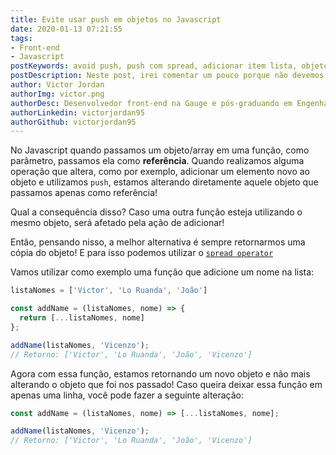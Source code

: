 ```yaml
---
title: Evite usar push em objetos no Javascript
date: 2020-01-13 07:21:55
tags:
- Front-end
- Javascript
postKeywords: avoid push, push com spread, adicionar item lista, objeto, javascript, como evitar push, porque não usar push javascript, spread
postDescription: Neste post, irei comentar um pouco porque não devemos alterar diretamente um objeto no Javascript utilizando a função push e como devemos contornar essa situação!
author: Victor Jordan
authorImg: victor.png
authorDesc: Desenvolvedor front-end na Gauge e pós-graduando em Engenharia de Software pela PUC-MG e formado em Banco de Dados pela Fatec, apaixonado por usabilidade, performance e UX!
authorLinkedin: victorjordan95
authorGithub: victorjordan95
---
```


No Javascript quando passamos um objeto/array em uma função, como parâmetro, passamos ela como **referência**. 
Quando realizamos alguma operação que altera, como por exemplo, adicionar um elemento novo ao objeto e utilizamos `push`, estamos alterando diretamente aquele objeto que passamos apenas como referência!

Qual a consequência disso? Caso uma outra função esteja utilizando o mesmo objeto, será afetado pela ação de adicionar!

Então, pensando nisso, a melhor alternativa é sempre retornarmos uma cópia do objeto! 
E para isso podemos utilizar o [`spread operator`](https://backefront.com.br/como-juntar-arrays-javascript/)

<!-- more -->

Vamos utilizar como exemplo uma função que adicione um nome na lista:

```javascript
listaNomes = ['Victor', 'Lo Ruanda', 'João']

const addName = (listaNomes, nome) => {
  return [...listaNomes, nome]
};

addName(listaNomes, 'Vicenzo');
// Retorno: ['Victor', 'Lo Ruanda', 'João', 'Vicenzo']
```

Agora com essa função, estamos retornando um novo objeto e não mais alterando o objeto que foi nos passado!
Caso queira deixar essa função em apenas uma linha, você pode fazer a seguinte alteração:

```javascript
const addName = (listaNomes, nome) => [...listaNomes, nome];

addName(listaNomes, 'Vicenzo');
// Retorno: ['Victor', 'Lo Ruanda', 'João', 'Vicenzo']
```

